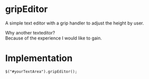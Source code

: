 gripEditor
==========

A simple text editor with a grip handler to adjust the height by user.

Why another texteditor?<br/>
Because of the experience I would like to gain.

Implementation
==============

`$("#yourTextArea").gripEditor();`
